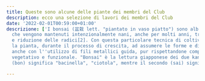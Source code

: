 ```yaml
---
title: Queste sono alcune delle piante dei membri del Club
description: ecco una selezione di lavori dei membri del Club
date: '2022-02-01T00:59:00+01:00'
descrizione: ['I bonsai (盆栽 lett. "piantato in vaso piatto") sono alberi in miniatura,
  che vengono mantenuti intenzionalmente nani, anche per molti anni, tramite potatura
  e riduzione delle radici[2]. Con questa particolare tecnica di coltivazione si indirizza
  la pianta, durante il processo di crescita, ad assumere le forme e dimensioni volute,
  anche con l''utilizzo di fili metallici guida, pur rispettandone completamente l''equilibrio
  vegetativo e funzionale. "Bonsai" è la lettura giapponese dei due kanji 盆栽: il primo
  (bon) significa "bacinella", "ciotola", mentre il secondo (sai) significa "piantare"']

---
```

